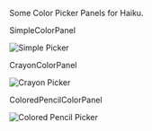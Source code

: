 Some Color Picker Panels for Haiku.

SimpleColorPanel

![Simple Picker](jscipione.github.com/repository/images/SimplePicker.png)

CrayonColorPanel

![Crayon Picker](jscipione.github.com/repository/images/CrayonPicker.png)

ColoredPencilColorPanel

![Colored Pencil Picker](jscipione.github.com/repository/images/ColoredPencilPicker.png)